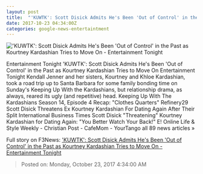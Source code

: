 ```yaml
---
layout: post
title:  "'KUWTK': Scott Disick Admits He's Been 'Out of Control' in the Past as Kourtney Kardashian Tries to Move On - Entertainment Tonight"
date: 2017-10-23 04:34:00Z
categories: google-news-entertaintment
---
```


!['KUWTK': Scott Disick Admits He's Been 'Out of Control' in the Past as Kourtney Kardashian Tries to Move On - Entertainment Tonight](http://www.etonline.com/sites/default/files/styles/max_1280x720/public/images/2017-10/scott_disick_1280_kuwtk_102217.jpg?itok=0H9bmLNF)

Entertainment Tonight 'KUWTK': Scott Disick Admits He's Been 'Out of Control' in the Past as Kourtney Kardashian Tries to Move On Entertainment Tonight Kendall Jenner and her sisters, Kourtney and Khloe Kardashian, took a road trip up to Santa Barbara for some family bonding time on Sunday's Keeping Up With the Kardashians, but relationship drama, as always, reared its ugly (and repetitive) head. Keeping Up With The Kardashians Season 14, Episode 4 Recap: "Clothes Quarters" Refinery29 Scott Disick Threatens Ex Kourtney Kardashian For Dating Again After Their Split International Business Times Scott Disick "Threatening" Kourtney Kardashian for Dating Again: "You Better Watch Your Back!" E! Online Life & Style Weekly - Christian Post - CafeMom - YourTango all 89 news articles »


Full story on F3News: ['KUWTK': Scott Disick Admits He's Been 'Out of Control' in the Past as Kourtney Kardashian Tries to Move On - Entertainment Tonight](http://www.f3nws.com/n/vCgYCC)

> Posted on: Monday, October 23, 2017 4:34:00 AM
